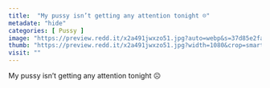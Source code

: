 ```yaml
---
title:  "My pussy isn’t getting any attention tonight ☹️"
metadate: "hide"
categories: [ Pussy ]
image: "https://preview.redd.it/x2a491jwxzo51.jpg?auto=webp&s=37d85e2fae18c6851fbec86adfc84ce2519dbbb4"
thumb: "https://preview.redd.it/x2a491jwxzo51.jpg?width=1080&crop=smart&auto=webp&s=846afe524153ccd5daa9259de9a75b146a00ed7e"
visit: ""
---
```

My pussy isn’t getting any attention tonight ☹️

